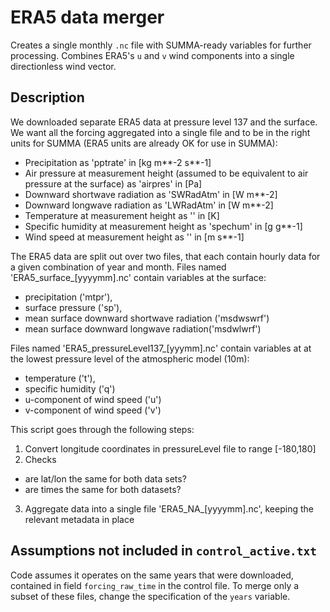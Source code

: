 # ERA5 data merger
Creates a single monthly `.nc` file with SUMMA-ready variables for further processing. Combines ERA5's `u` and `v` wind components into a single directionless wind vector. 

## Description
We downloaded separate ERA5 data at pressure level 137 and the surface. We want all the forcing aggregated into a single file and to be in the right units for SUMMA (ERA5 units are already OK for use in SUMMA):
- Precipitation as 'pptrate' in [kg m\*\*-2 s**-1]
- Air pressure at measurement height (assumed to be equivalent to air pressure at the surface) as 'airpres' in [Pa]
- Downward shortwave radiation as 'SWRadAtm' in [W m**-2]
- Downward longwave radiation as 'LWRadAtm' in [W m**-2]
- Temperature at measurement height as '' in [K]
- Specific humidity at measurement height as 'spechum' in [g g**-1]
- Wind speed at measurement height as '' in [m s**-1]
 
The ERA5 data are split out over two files, that each contain hourly data for a given combination of year and month. Files named 'ERA5_surface\_[yyyymm].nc' contain variables at the surface:
- precipitation ('mtpr'), 
- surface pressure ('sp'), 
- mean surface downward shortwave radiation ('msdwswrf')
- mean surface downward longwave radiation('msdwlwrf') 
 
Files named 'ERA5_pressureLevel137\_[yyymm].nc' contain variables at at the lowest pressure level of the atmospheric model (10m):
- temperature ('t'),
- specific humidity ('q')
- u-component of wind speed ('u')
- v-component of wind speed ('v')
 
This script goes through the following steps:
1. Convert longitude coordinates in pressureLevel file to range [-180,180]
2. Checks
- are lat/lon the same for both data sets?
- are times the same for both datasets?
3. Aggregate data into a single file 'ERA5_NA_[yyyymm].nc', keeping the relevant metadata in place

## Assumptions not included in `control_active.txt`
Code assumes it operates on the same years that were downloaded, contained in field `forcing_raw_time` in the control file. To merge only a subset of these files, change the specification of the `years` variable.